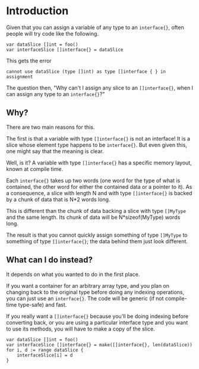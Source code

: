 # Introduction

Given that you can assign a variable of any type to an ` interface{} `, often people will try code like the following.
```
var dataSlice []int = foo()
var interfaceSlice []interface{} = dataSlice
```
This gets the error
```
cannot use dataSlice (type []int) as type []interface { } in assignment
```

The question then, "Why can't I assign any slice to an ` []interface{} `, when I can assign any type to an ` interface{} `?"

## Why?

There are two main reasons for this.

The first is that a variable with type ` []interface{} ` is not an interface! It is a slice whose element type happens to be ` interface{} `. But even given this, one might say that the meaning is clear.

Well, is it? A variable with type ` []interface{} ` has a specific memory layout, known at compile time.

Each ` interface{} ` takes up two words (one word for the type of what is contained, the other word for either the contained data or a pointer to it). As a consequence, a slice with length N and with type ` []interface{} ` is backed by a chunk of data that is N\*2 words long.

This is different than the chunk of data backing a slice with type ` []MyType ` and the same length. Its chunk of data will be N\*sizeof(MyType) words long.

The result is that you cannot quickly assign something of type ` []MyType ` to something of type ` []interface{} `; the data behind them just look different.

## What can I do instead?

It depends on what you wanted to do in the first place.

If you want a container for an arbitrary array type, and you plan on changing back to the original type before doing any indexing operations, you can just use an ` interface{} `. The code will be generic (if not compile-time type-safe) and fast.

If you really want a ` []interface{} ` because you'll be doing indexing before converting back, or you are using a particular interface type and you want to use its methods, you will have to make a copy of the slice.
```
var dataSlice []int = foo()
var interfaceSlice []interface{} = make([]interface{}, len(dataSlice))
for i, d := range dataSlice {
	interfaceSlice[i] = d
}
```